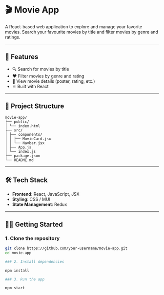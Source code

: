 # 🎬 Movie App

A React-based web application to explore and manage your favorite movies. Search your favourite movies by title and filter movies by genre and ratings.

---

## 🚀 Features

- 🔍 Search for movies by title
- ❤️ Filter movies by genre and rating
- 📂 View movie details (poster, rating, etc.)
- ⚛️ Built with React

---

## 📁 Project Structure

``` 
movie-app/
├── public/
│ └── index.html
├── src/
│ ├── components/
│ │ ├── MovieCard.jsx
│ │ └── Navbar.jsx
│ ├── App.js
│ └── index.js
├── package.json
└── README.md

```

---

## 🛠️ Tech Stack

- **Frontend**: React, JavaScript, JSX
- **Styling**: CSS / MUI
- **State Management**: Redux

---

## 🧑‍💻 Getting Started

### 1. Clone the repository

```bash
git clone https://github.com/your-username/movie-app.git
cd movie-app

### 2. Install dependencies

npm install

### 3. Run the app

npm start

```



